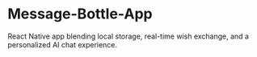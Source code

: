 # Message-Bottle-App
React Native app blending local storage, real-time wish exchange, and a personalized AI chat experience.
